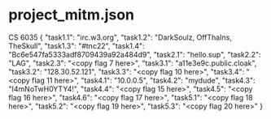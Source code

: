 # project_mitm.json
 CS 6035
{
	"task1.1": "irc.w3.org",
	"task1.2": "DarkSoulz, OffThaIns, TheSkull",
	"task1.3": "#tnc22",
	"task1.4": "Bc6e547fa5333adf8709439a92a484d9",
	"task2.1": "hello.sup",
	"task2.2": "LAG",
	"task2.3": "<copy flag 7 here>",
	"task3.1": "a11e3e9c.public.cloak",
	"task3.2": "128.30.52.121",
	"task3.3": "<copy flag 10 here>",
	"task3.4": "<copy flag 11 here>",
	"task4.1": "10.0.0.5",
	"task4.2": "mydude",
	"task4.3": "I4mNoTwH0YTY4!",
	"task4.4": "<copy flag 15 here>",
	"task4.5": "<copy flag 16 here>",
	"task4.6": "<copy flag 17 here>",
	"task5.1": "<copy flag 18 here>",
	"task5.2": "<copy flag 19 here>",
	"task5.3": "<copy flag 20 here>"
}

